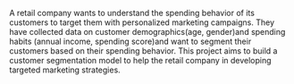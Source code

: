 A retail company wants to understand the spending behavior of its customers to target them with personalized marketing campaigns. They have collected data on customer demographics(age, gender)and spending habits (annual income, spending score)and want to segment their customers based on their spending behavior. This project aims to build a customer segmentation model to help the retail company in developing targeted marketing strategies.
